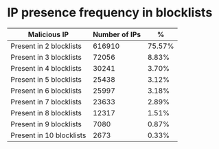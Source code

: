 # IP presence frequency in blocklists
| Malicious IP | Number of IPs | % |
|----|----|----|
| Present in 2 blocklists | 616910 | 75.57% |
| Present in 3 blocklists | 72056 | 8.83% |
| Present in 4 blocklists | 30241 | 3.70% |
| Present in 5 blocklists | 25438 | 3.12% |
| Present in 6 blocklists | 25997 | 3.18% |
| Present in 7 blocklists | 23633 | 2.89% |
| Present in 8 blocklists | 12317 | 1.51% |
| Present in 9 blocklists | 7080 | 0.87% |
| Present in 10 blocklists | 2673 | 0.33% |
